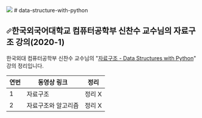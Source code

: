 <img src="https://img.shields.io/badge/Python-3776AB?style=flat&logo=Python&logoColor=white"/>
# data-structure-with-python
<h2 dir="auto"><a id="user-content-한국외국어대학교-컴퓨터공학부-신찬수-교수님의-자료구조-강의2020-1" class="anchor" aria-hidden="true" href="#한국외국어대학교-컴퓨터공학부-신찬수-교수님의-자료구조-강의2020-1"><svg class="octicon octicon-link" viewBox="0 0 16 16" version="1.1" width="14" height="14" aria-hidden="true"><path fill-rule="evenodd" d="M7.775 3.275a.75.75 0 001.06 1.06l1.25-1.25a2 2 0 112.83 2.83l-2.5 2.5a2 2 0 01-2.83 0 .75.75 0 00-1.06 1.06 3.5 3.5 0 004.95 0l2.5-2.5a3.5 3.5 0 00-4.95-4.95l-1.25 1.25zm-4.69 9.64a2 2 0 010-2.83l2.5-2.5a2 2 0 012.83 0 .75.75 0 001.06-1.06 3.5 3.5 0 00-4.95 0l-2.5 2.5a3.5 3.5 0 004.95 4.95l1.25-1.25a.75.75 0 00-1.06-1.06l-1.25 1.25a2 2 0 01-2.83 0z"></path></svg></a>한국외국어대학교 컴퓨터공학부 신찬수 교수님의 자료구조 강의(2020-1)</h2>
<p dir="auto">한국외대 컴퓨터공학부 신찬수 교수님의 "<a href="https://www.youtube.com/playlist?list=PLsMufJgu5933ZkBCHS7bQTx0bncjwi4PK" rel="nofollow">자료구조 - Data Structures with Python</a>" 강의 정리입니다.</p>


| 연번 | 동영상 링크 | 정리 |
| ---- | -----------| ---- |
| 1 | 자료구조 | 정리 X |
| 2 | 자료구조와 알고리즘 | 정리 X |
